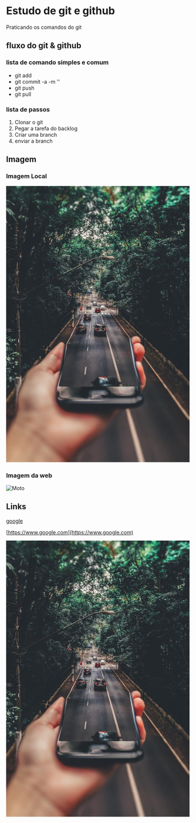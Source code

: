 # Estudo de git e github
 
Praticando os comandos do git

## fluxo do git & github

### lista de comando simples e comum

* git add 
* git commit -a -m ''
* git push
* git pull

### lista de passos 

1. Clonar o git 
2. Pegar a tarefa do backlog
3. Criar uma branch
4. enviar a branch 

## Imagem

### Imagem Local

![Celular](assets/image/fundo.jpeg)
### Imagem da web
![Moto](https://www.tecfil.com.br/wp-content/uploads/2021/12/TECFIL_SEO_IMAGENS_M7-1.jpg)

## Links

[google](https://www.google.com)

[https://www.google.com](https://www.google.com)

[![celular](assets/image/fundo.jpeg)](https://www.google.com)

